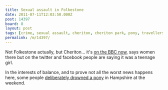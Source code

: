 ```yaml
---
title: Sexual assault in Folkestone
date: 2011-07-11T12:03:50.000Z
post: 14397
board: 8
layout: post
tags: [crime, sexual assault, cheriton, cheriton park, pony, travellers]
permalink: /m/14397/
---
```

Not Folkestone actually, but Cheriton... it's <a href="http://www.bbc.co.uk/news/uk-england-kent-14103426">on the BBC now</a>, says women there but on the twitter and facebook people are saying it was a teenage girl.

In the interests of balance, and to prove not all the worst news happens here, some people <a href="http://www.mirror.co.uk/news/top-stories/2011/07/11/baying-thugs-drowned-pony-in-front-of-horrified-bystanders-115875-23262523/">deliberately drowned a pony</a> in Hampshire at the weekend.
